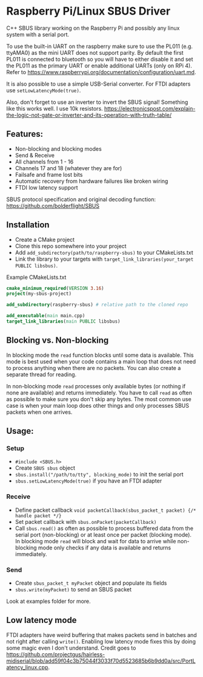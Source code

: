 # Raspberry Pi/Linux SBUS Driver
C++ SBUS library working on the Raspberry Pi and possibly any linux system with a serial port.

To use the built-in UART on the raspberry make sure to use the PL011 (e.g. ttyAMA0) as the mini UART does not support parity.
By default the first PL011 is connected to bluetooth so you will have to either disable it and set the PL011 as the primary UART or enable additional UARTs (only on RPi 4).
Refer to https://www.raspberrypi.org/documentation/configuration/uart.md.

It is also possible to use a simple USB-Serial converter.
For FTDI adapters use `setLowLatencyMode(true)`.

Also, don't forget to use an inverter to invert the SBUS signal!
Something like this works well. I use 10k resistors.
https://electronicspost.com/explain-the-logic-not-gate-or-inverter-and-its-operation-with-truth-table/

## Features:
- Non-blocking and blocking modes
- Send & Receive
- All channels from 1 - 16
- Channels 17 and 18 (whatever they are for)
- Failsafe and frame lost bits
- Automatic recovery from hardware failures like broken wiring
- FTDI low latency support

SBUS protocol specification and original decoding function: https://github.com/bolderflight/SBUS

## Installation
- Create a CMake project
- Clone this repo somewhere into your project
- Add `add_subdirectory(path/to/raspberry-sbus)` to your CMakeLists.txt
- Link the library to your targets with `target_link_libraries(your_target PUBLIC libsbus)`.

Example CMakeLists.txt
```cmake
cmake_minimum_required(VERSION 3.16)
project(my-sbus-project)

add_subdirectory(raspberry-sbus) # relative path to the cloned repo

add_executable(main main.cpp)
target_link_libraries(main PUBLIC libsbus)
```

## Blocking vs. Non-blocking
In blocking mode the `read` function blocks until some data is available.
This mode is best used when your code contains a main loop that does not need to process anything when there are no packets.
You can also create a separate thread for reading.

In non-blocking mode `read` processes only available bytes (or nothing if none are available) and returns immediately.
You have to call `read` as often as possible to make sure you don't skip any bytes.
The most common use case is when your main loop does other things and only processes SBUS packets when one arrives.

## Usage:
### Setup
- `#include <SBUS.h>`
- Create `SBUS sbus` object
- `sbus.install("/path/to/tty", blocking_mode)` to init the serial port
- `sbus.setLowLatencyMode(true)` if you have an FTDI adapter
### Receive
- Define packet callback `void packetCallback(sbus_packet_t packet) {/* handle packet */}`
- Set packet callback with `sbus.onPacket(packetCallback)`
- Call `sbus.read()` as often as possible to process buffered data from the serial port (non-blocking) or at least once per packet (blocking mode).
In blocking mode `read` will block and wait for data to arrive while non-blocking mode only checks if any data is available and returns immediately.
### Send
- Create `sbus_packet_t myPacket` object and populate its fields
- `sbus.write(myPacket)` to send an SBUS packet

Look at examples folder for more.

## Low latency mode
FTDI adapters have weird buffering that makes packets send in batches and not right after calling `write()`.
Enabling low latency mode fixes this by doing some magic even I don't understand.
Credit goes to https://github.com/projectgus/hairless-midiserial/blob/add59f04c3b75044f3033f70d5523685b6b9dd0a/src/PortLatency_linux.cpp.
